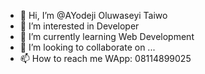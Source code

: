 - 👋 Hi, I’m @AYodeji Oluwaseyi Taiwo
- 👀 I’m interested in Developer
- 🌱 I’m currently learning Web Development
- 💞️ I’m looking to collaborate on ...
- 📫 How to reach me WApp: 08114899025

<!---
AYodejijr/AYodejijr is a ✨ special ✨ repository because its `README.md` (this file) appears on your GitHub profile.
You can click the Preview link to take a look at your changes.
--->
